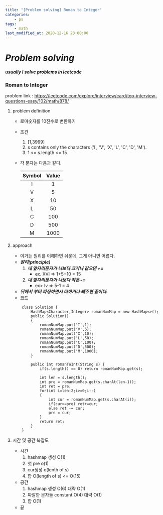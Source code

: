 ```yaml
---
title: "[Problem solving] Roman to Integer"
categories:
    - ps
tags:
    - math
last_modified_at: 2020-12-16 23:00:00
---
```

# *Problem solving*

***usually I solve problems in leetcode***
### Roman to Integer  <br>

problem link : https://leetcode.com/explore/interview/card/top-interview-questions-easy/102/math/878/

1. problem definition
    - 로마숫자를 10진수로 변환하기
    - 조건 
        1. [1,3999]
        2. s contains only the characters ('I', 'V', 'X', 'L', 'C', 'D', 'M').
        3. 1 <= s.length <= 15
    - 각 문자는 다음과 같다.

        |Symbol|Value|
        |:---:|:---:|
        |I|1|
        |V|5|
        |X|10|
        |L|50|
        |C|100|
        |D|500|
        |M|1000|

2. approach
    - 이거는 원리를 이해하면 쉬운데, 그게 아니면 어렵다.
    - ***원리(principle)***
        1. ***내 앞자리문자가 나보다 크거나 같으면 +=***
            - ex. XVI => 1+5+10 = 15
        2. ***내 앞자리문자가 나보다 작은 -=***
            - ex> Iv => 5-1 = 4
    - ***뒤에서 부터 파징하면서 더하거나 뺴주면 끝이다.***
    - 코드
    ```
        class Solution {
            HashMap<Character,Integer> romanNumMap = new HashMap<>();
            public Solution()
            {
                romanNumMap.put('I',1);
                romanNumMap.put('V',5);
                romanNumMap.put('X',10);
                romanNumMap.put('L',50);
                romanNumMap.put('C',100);
                romanNumMap.put('D',500);
                romanNumMap.put('M',1000);
            }
            
            public int romanToInt(String s) {
                if(s.length() == 0) return romanNumMap.get(s);
                
                int len = s.length();
                int pre = romanNumMap.get(s.charAt(len-1));
                int ret = pre;
                for(int i=len-2;i>=0;i--)
                {
                    int cur = romanNumMap.get(s.charAt(i));
                    if(cur>=pre) ret+=cur;
                    else ret -= cur;
                    pre = cur;
                }
                return ret;
            }
        }
    ```
3. 시간 및 공간 복잡도
    - 시간
        1. hashmap 생성 O(1)
        2. 첫 pre o(1)
        3. cur생성 o(lenth of s)
        4. 합 O(length of s) <= O(15)
    - 공간
        1. hashmap 생성 O(6) 대략 O(1)
        2. 짜잘한 문자들 constant O(4) 대략 O(1)
        3. 합 O(1)    
    - 끝